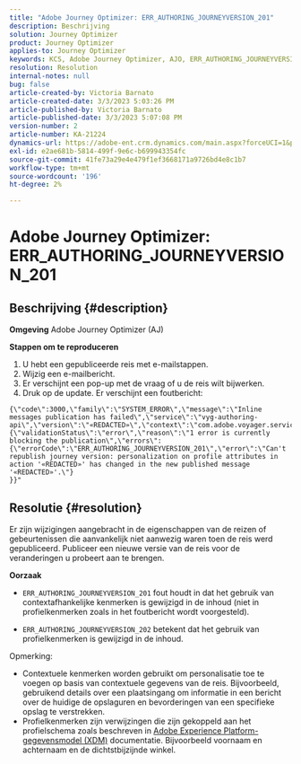 ```yaml
---
title: "Adobe Journey Optimizer: ERR_AUTHORING_JOURNEYVERSION_201"
description: Beschrijving
solution: Journey Optimizer
product: Journey Optimizer
applies-to: Journey Optimizer
keywords: KCS, Adobe Journey Optimizer, AJO, ERR_AUTHORING_JOURNEYVERSION_201, transport niet gepubliceerd
resolution: Resolution
internal-notes: null
bug: false
article-created-by: Victoria Barnato
article-created-date: 3/3/2023 5:03:26 PM
article-published-by: Victoria Barnato
article-published-date: 3/3/2023 5:07:08 PM
version-number: 2
article-number: KA-21224
dynamics-url: https://adobe-ent.crm.dynamics.com/main.aspx?forceUCI=1&pagetype=entityrecord&etn=knowledgearticle&id=59971c4e-e5b9-ed11-83fe-6045bd006b25
exl-id: e2ae681b-5814-499f-9e6c-b699943354fc
source-git-commit: 41fe73a29e4e479f1ef3668171a9726bd4e8c1b7
workflow-type: tm+mt
source-wordcount: '196'
ht-degree: 2%

---
```


# Adobe Journey Optimizer: ERR_AUTHORING_JOURNEYVERSION_201

## Beschrijving {#description}

<b>Omgeving</b>
Adobe Journey Optimizer (AJ)


<b>Stappen om te reproduceren</b>
1. U hebt een gepubliceerde reis met e-mailstappen.
2. Wijzig een e-mailbericht.
3. Er verschijnt een pop-up met de vraag of u de reis wilt bijwerken.
4. Druk op de update. Er verschijnt een foutbericht:



```
{\"code\":3000,\"family\":\"SYSTEM_ERROR\",\"message\":\"Inline messages publication has failed\",\"service\":\"vyg-authoring-api\",\"version\":\"«REDACTED»\",\"context\":\"com.adobe.voyager.service.authoring.restapis.v1_0.JourneyVersionsService:1864\",\"uid\":\"«REDACTED»\",\"extraInfo\":{\"validationStatus\":\"error\",\"reason\":\"1 error is currently blocking the publication\",\"errors\":
{\"errorCode\":\"ERR_AUTHORING_JOURNEYVERSION_201\",\"error\":\"Can't republish journey version: personalization on profile attributes in action '«REDACTED»' has changed in the new published message '«REDACTED»'.\"}
}}"
```



## Resolutie {#resolution}


Er zijn wijzigingen aangebracht in de eigenschappen van de reizen of gebeurtenissen die aanvankelijk niet aanwezig waren toen de reis werd gepubliceerd. Publiceer een nieuwe versie van de reis voor de veranderingen u probeert aan te brengen.


<b>Oorzaak</b>
- `ERR_AUTHORING_JOURNEYVERSION_201` fout houdt in dat het gebruik van contextafhankelijke kenmerken is gewijzigd in de inhoud (niet in profielkenmerken zoals in het foutbericht wordt voorgesteld).


- `ERR_AUTHORING_JOURNEYVERSION_202` betekent dat het gebruik van profielkenmerken is gewijzigd in de inhoud.


Opmerking:

- Contextuele kenmerken worden gebruikt om personalisatie toe te voegen op basis van contextuele gegevens van de reis. Bijvoorbeeld, gebruikend details over een plaatsingang om informatie in een bericht over de huidige de opslaguren en bevorderingen van een specifieke opslag te verstrekken.
- Profielkenmerken zijn verwijzingen die zijn gekoppeld aan het profielschema zoals beschreven in [Adobe Experience Platform-gegevensmodel (XDM)](https://experienceleague.adobe.com/docs/experience-platform/xdm/home.html?lang=nl) documentatie. Bijvoorbeeld voornaam en achternaam en de dichtstbijzijnde winkel.
